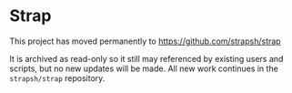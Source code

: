 # Strap

This project has moved permanently to https://github.com/strapsh/strap

It is archived as read-only so it still may referenced by existing users and scripts, but no new updates will be made.  All new work continues in the `strapsh/strap` repository.
